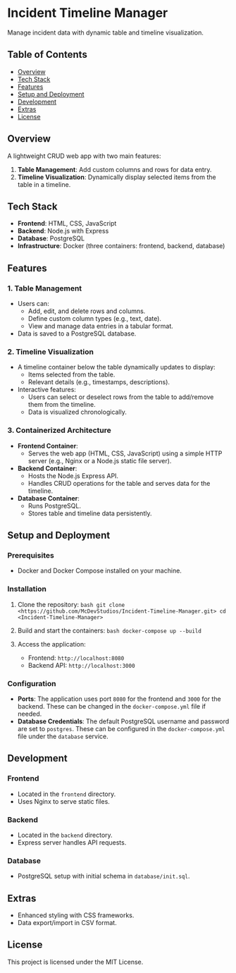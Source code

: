 # Incident Timeline Manager
Manage incident data with dynamic table and timeline visualization.

## Table of Contents
- [Overview](#overview)
- [Tech Stack](#tech-stack)
- [Features](#features)
- [Setup and Deployment](#setup-and-deployment)
- [Development](#development)
- [Extras](#extras)
- [License](#license)

## Overview
A lightweight CRUD web app with two main features:
1. **Table Management**: Add custom columns and rows for data entry.
2. **Timeline Visualization**: Dynamically display selected items from the table in a timeline.

## Tech Stack
- **Frontend**: HTML, CSS, JavaScript
- **Backend**: Node.js with Express
- **Database**: PostgreSQL
- **Infrastructure**: Docker (three containers: frontend, backend, database)

## Features

### 1. Table Management
- Users can:
  - Add, edit, and delete rows and columns.
  - Define custom column types (e.g., text, date).
  - View and manage data entries in a tabular format.
- Data is saved to a PostgreSQL database.

### 2. Timeline Visualization
- A timeline container below the table dynamically updates to display:
  - Items selected from the table.
  - Relevant details (e.g., timestamps, descriptions).
- Interactive features:
  - Users can select or deselect rows from the table to add/remove them from the timeline.
  - Data is visualized chronologically.

### 3. Containerized Architecture
- **Frontend Container**:
  - Serves the web app (HTML, CSS, JavaScript) using a simple HTTP server (e.g., Nginx or a Node.js static file server).
- **Backend Container**:
  - Hosts the Node.js Express API.
  - Handles CRUD operations for the table and serves data for the timeline.
- **Database Container**:
  - Runs PostgreSQL.
  - Stores table and timeline data persistently.

## Setup and Deployment

### Prerequisites
- Docker and Docker Compose installed on your machine.

### Installation
1. Clone the repository:   ```bash
   git clone <https://github.com/McDevStudios/Incident-Timeline-Manager.git>
   cd <Incident-Timeline-Manager>   ```

2. Build and start the containers:   ```bash
   docker-compose up --build   ```

3. Access the application:
   - Frontend: `http://localhost:8080`
   - Backend API: `http://localhost:3000`

### Configuration
- **Ports**: The application uses port `8080` for the frontend and `3000` for the backend. These can be changed in the `docker-compose.yml` file if needed.
- **Database Credentials**: The default PostgreSQL username and password are set to `postgres`. These can be configured in the `docker-compose.yml` file under the `database` service.

## Development

### Frontend
- Located in the `frontend` directory.
- Uses Nginx to serve static files.

### Backend
- Located in the `backend` directory.
- Express server handles API requests.

### Database
- PostgreSQL setup with initial schema in `database/init.sql`.

## Extras
- Enhanced styling with CSS frameworks.
- Data export/import in CSV format.

## License
This project is licensed under the MIT License. 